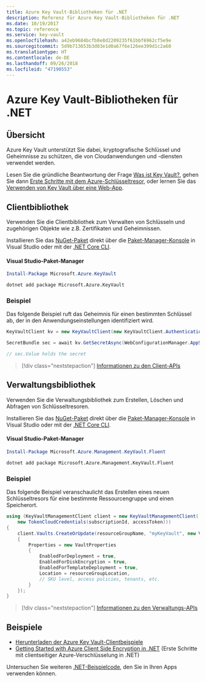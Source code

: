 ```yaml
---
title: Azure Key Vault-Bibliotheken für .NET
description: Referenz für Azure Key Vault-Bibliotheken für .NET
ms.date: 10/19/2017
ms.topic: reference
ms.service: key-vault
ms.openlocfilehash: a42eb9684bcfb8e8d2209235f61bbf6962cf5e9e
ms.sourcegitcommit: 5d9b713653b3d03e1d0a67f6e126ee399d1c2a60
ms.translationtype: HT
ms.contentlocale: de-DE
ms.lasthandoff: 09/26/2018
ms.locfileid: "47190553"
---
```

# <a name="azure-key-vault-libraries-for-net"></a>Azure Key Vault-Bibliotheken für .NET

## <a name="overview"></a>Übersicht

Azure Key Vault unterstützt Sie dabei, kryptografische Schlüssel und Geheimnisse zu schützen, die von Cloudanwendungen und -diensten verwendet werden.

Lesen Sie die gründliche Beantwortung der Frage [Was ist Key Vault?](/azure/key-vault/key-vault-whatis), gehen Sie dann [Erste Schritte mit dem Azure-Schlüsseltresor](/azure/key-vault/key-vault-get-started), oder lernen Sie das [Verwenden von Key Vault über eine Web-App](/azure/key-vault/key-vault-use-from-web-application).

## <a name="client-library"></a>Clientbibliothek

Verwenden Sie die Clientbibliothek zum Verwalten von Schlüsseln und zugehörigen Objekte wie z.B. Zertifikaten und Geheimnissen.

Installieren Sie das [NuGet-Paket](https://www.nuget.org/packages/Microsoft.Azure.KeyVault) direkt über die [Paket-Manager-Konsole][PackageManager] in Visual Studio oder mit der [.NET Core CLI][DotNetCLI].

#### <a name="visual-studio-package-manager"></a>Visual Studio-Paket-Manager

```powershell
Install-Package Microsoft.Azure.KeyVault
```

```bash
dotnet add package Microsoft.Azure.KeyVault
```

### <a name="example"></a>Beispiel

Das folgende Beispiel ruft das Geheimnis für einen bestimmten Schlüssel ab, der in den Anwendungseinstellungen identifiziert wird.

```csharp
KeyVaultClient kv = new KeyVaultClient(new KeyVaultClient.AuthenticationCallback(securityToken));

SecretBundle sec = await kv.GetSecretAsync(WebConfigurationManager.AppSettings["SecretUri"]);

// sec.Value holds the secret
```

> [!div class="nextstepaction"]
> [Informationen zu den Client-APIs](/dotnet/api/overview/azure/keyvault/client)

## <a name="management-library"></a>Verwaltungsbibliothek

Verwenden Sie die Verwaltungsbibliothek zum Erstellen, Löschen und Abfragen von Schlüsseltresoren.

Installieren Sie das [NuGet-Paket](https://www.nuget.org/packages/Microsoft.Azure.Management.KeyVault.Fluent) direkt über die [Paket-Manager-Konsole][PackageManager] in Visual Studio oder mit der [.NET Core CLI][DotNetCLI].

#### <a name="visual-studio-package-manager"></a>Visual Studio-Paket-Manager

```powershell
Install-Package Microsoft.Azure.Management.KeyVault.Fluent
```

```bash
dotnet add package Microsoft.Azure.Management.KeyVault.Fluent
```

### <a name="example"></a>Beispiel

Das folgende Beispiel veranschaulicht das Erstellen eines neuen Schlüsseltresors für eine bestimmte Ressourcengruppe und einen Speicherort.

```csharp
using (KeyVaultManagementClient client = new KeyVaultManagementClient(
    new TokenCloudCredentials(subscriptionId, accessToken)))
{
    client.Vaults.CreateOrUpdate(resourceGroupName, "myKeyVault", new VaultCreateOrUpdateParameters
    {
        Properties = new VaultProperties
        {
            EnabledForDeployment = true,
            EnabledForDiskEncryption = true,
            EnabledForTemplateDeployment = true,
            Location = resourceGroupLocation,
            // SKU level, access policies, tenants, etc.
        }
    });
}
```

> [!div class="nextstepaction"]
> [Informationen zu den Verwaltungs-APIs](/dotnet/api/overview/azure/keyvault/management)

## <a name="samples"></a>Beispiele

* [Herunterladen der Azure Key Vault-Clientbeispiele](https://www.microsoft.com/download/details.aspx?id=45343)
* [Getting Started with Azure Client Side Encryption in .NET](https://azure.microsoft.com/resources/samples/storage-dotnet-client-side-encryption/) (Erste Schritte mit clientseitiger Azure-Verschlüsselung in .NET)


Untersuchen Sie weiteren [.NET-Beispielcode](https://azure.microsoft.com/resources/samples/?platform=dotnet), den Sie in Ihren Apps verwenden können.

[PackageManager]: https://docs.microsoft.com/nuget/tools/package-manager-console
[DotNetCLI]: https://docs.microsoft.com/dotnet/core/tools/dotnet-add-package
